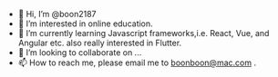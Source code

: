 - 👋 Hi, I’m @boon2187
- 👀 I’m interested in online education.
- 🌱 I’m currently learning Javascript frameworks,i.e. React, Vue, and Angular etc. also really interested in Flutter.
- 💞️ I’m looking to collaborate on ...
- 📫 How to reach me, please email me to boonboon@mac.com .

<!---
boon2187/boon2187 is a ✨ special ✨ repository because its `README.md` (this file) appears on your GitHub profile.
You can click the Preview link to take a look at your changes.
--->
